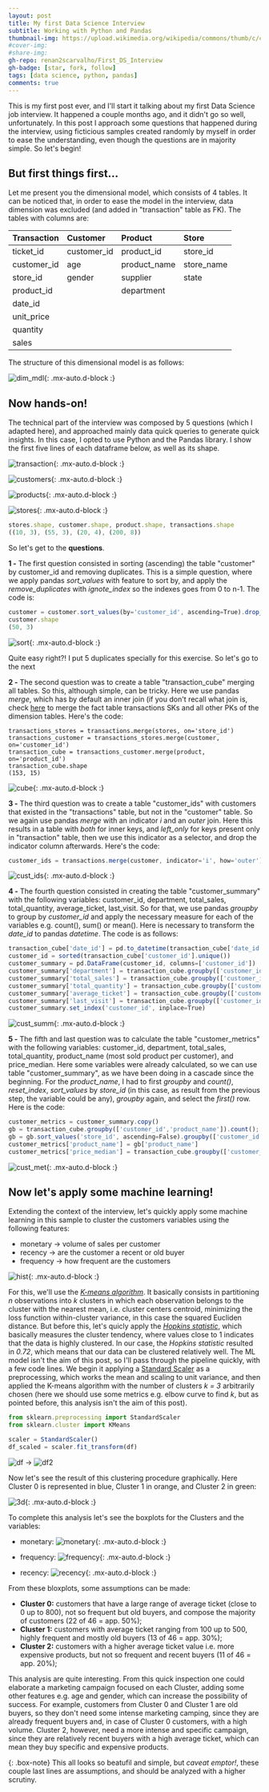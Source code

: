 ```yaml
---
layout: post
title: My first Data Science Interview
subtitle: Working with Python and Pandas
thumbnail-img: https://upload.wikimedia.org/wikipedia/commons/thumb/c/c3/Python-logo-notext.svg/1024px-Python-logo-notext.svg.png
#cover-img: 
#share-img: 
gh-repo: renan2scarvalho/First_DS_Interview
gh-badge: [star, fork, follow]
tags: [data science, python, pandas]
comments: true
---
```


This is my first post ever, and I'll start it talking about my first Data Science job interview. It happened a couple months ago, and it didn't go 
so well, unfortunately. In this post I approach some questions that happened during the interview, using ficticious samples created randomly by 
myself in order to ease the understanding, even though the questions are in majority simple.
So let's begin!

## But first things first...

Let me present you the dimensional model, which consists of 4 tables. It can be noticed that, in order to ease the model in the interview,
data dimension was excluded (and added in "transaction" table as FK). The tables with columns are:

| Transaction | Customer | Product | Store |
|:----|:----|:----|:----|
| ticket_id | customer_id | product_id | store_id |
| customer_id | age | product_name | store_name |
| store_id | gender | supplier | state |
| product_id | | department | |
| date_id |  | | |
| unit_price | | | |
| quantity | | | |
| sales | | | |

The structure of this dimensional model is as follows:

![dim_mdl](https://user-images.githubusercontent.com/63553829/90960048-4c433180-e475-11ea-84be-13c8b324e448.png){: .mx-auto.d-block :}

## Now hands-on!

The technical part of the interview was composed by 5 questions (which I adapted here), and approached mainly data quick queries to generate quick insights. In this case, I opted to use Python and the Pandas library. I show the first five lines of each dataframe below, as well as its shape.

![transaction](https://user-images.githubusercontent.com/63553829/90934480-c0c79300-e3d7-11ea-8fc7-6376dea5d61c.png){: .mx-auto.d-block :}

![customers](https://user-images.githubusercontent.com/63553829/90934543-db017100-e3d7-11ea-858e-c1070f05e5bd.png){: .mx-auto.d-block :}

![products](https://user-images.githubusercontent.com/63553829/90934556-e18fe880-e3d7-11ea-97d7-15e259dd102e.png){: .mx-auto.d-block :}

![stores](https://user-images.githubusercontent.com/63553829/90934597-f0769b00-e3d7-11ea-9c50-21d1e23130b6.png){: .mx-auto.d-block :}

```javascript
stores.shape, customer.shape, product.shape, transactions.shape
((10, 3), (55, 3), (20, 4), (200, 8))
```

So let's get to the **questions**.

**1 -** The first question consisted in sorting (ascending) the table "customer" by customer_id and removing duplicates. This is a simple question, where we apply pandas *sort_values* with feature to sort by, and apply the *remove_duplicates* with *ignote_index* so the indexes goes from 0 to n-1. The code is:

```javascript
customer = customer.sort_values(by='customer_id', ascending=True).drop_duplicates(ignore_index=True)
customer.shape
(50, 3)
```

![sort](https://user-images.githubusercontent.com/63553829/90934963-9aeebe00-e3d8-11ea-90fe-1c6da8e3ddbb.png){: .mx-auto.d-block :}

Quite easy right?! I put 5 duplicates specially for this exercise. So let's go to the next


**2 -** The second question was to create a table "transaction_cube" merging all tables. So this, although simple, can be tricky. Here we use pandas *merge*, which has by default an inner join (if you don't recall what join is, check [here](https://pandas.pydata.org/pandas-docs/stable/user_guide/merging.html) to merge the fact table transactions
SKs and all other PKs of the dimension tables. Here's the code:

```javasc
transactions_stores = transactions.merge(stores, on='store_id') 
transactions_customer = transactions_stores.merge(customer, on='customer_id') 
transaction_cube = transactions_customer.merge(product, on='product_id')
transaction_cube.shape
(153, 15)
```

![cube](https://user-images.githubusercontent.com/63553829/90935672-1dc44880-e3da-11ea-8af9-a5c304f9ac8f.png){: .mx-auto.d-block :}


**3 -** The third question was to create a table "customer_ids" with customers that existed in the "transactions" table, but not in the "customer" table. So we again use pandas *merge* with an indicator *i* and an *outer* join. Here this results in a table with *both* for inner keys, and *left_only* for keys present only in "transaction" table, then we use this indicator as a selector, and drop the indicator column afterwards. Here's the code:

```javascript
customer_ids = transactions.merge(customer, indicator='i', how='outer').query('i == "left_only"').drop('i',axis=1)
```

![cust_ids](https://user-images.githubusercontent.com/63553829/90936928-aa700600-e3dc-11ea-8a4d-c14ebbe10a97.png){: .mx-auto.d-block :}


**4 -** The fourth question consisted in creating the table "customer_summary" with the following variables: customer_id, department, total_sales, total_quantity, average_ticket, last_visit. So for that, we use pandas *groupby* to group by *customer_id* and apply the necessary measure for each of the variables e.g. count(), sum() or mean(). Here is necessary to transform the *date_id* to pandas *datetime*. The code is as follows:

```javascript
transaction_cube['date_id'] = pd.to_datetime(transaction_cube['date_id']) # date_id as datetime
customer_id = sorted(transaction_cube['customer_id'].unique())
customer_summary = pd.DataFrame(customer_id, columns=['customer_id'])
customer_summary['department'] = transaction_cube.groupby(['customer_id'])['department'].count().to_list()
customer_summary['total_sales'] = transaction_cube.groupby(['customer_id'])['sales'].sum().to_list()
customer_summary['total_quantity'] = transaction_cube.groupby(['customer_id'])['quantity'].sum().to_list()
customer_summary['average_ticket'] = transaction_cube.groupby(['customer_id'])['sales'].mean().to_list()
customer_summary['last_visit'] = transaction_cube.groupby(['customer_id'])['date_id'].max().to_list()
customer_summary.set_index('customer_id', inplace=True)
```

![cust_summ](https://user-images.githubusercontent.com/63553829/90937527-5154a200-e3dd-11ea-8b3c-dddbb734cc80.png){: .mx-auto.d-block :}


**5 -** The fifth and last question was to calculate the table "customer_metrics" with the following variables: customer_id, department, total_sales, total_quantity, product_name (most sold product per customer), and price_median. Here some variables were already calculated, so we can use table "customer_summary", as we have been doing in a cascade since the beginning. For the *product_name*, I had to first *groupby* and *count()*, *reset_index*, *sort_values* by *store_id* (in this case, as result from the previous step, the variable could be any), *groupby* again, and select the *first()* row. Here is the code:

```javascript
customer_metrics = customer_summary.copy()
gb = transaction_cube.groupby(['customer_id','product_name']).count(); gb.reset_index(inplace=True)
gb = gb.sort_values('store_id', ascending=False).groupby(['customer_id']).first()
customer_metrics['product_name'] = gb['product_name']
customer_metrics['price_median'] = transaction_cube.groupby(['customer_id'])['unit_price'].median()
```

![cust_met](https://user-images.githubusercontent.com/63553829/90938008-71d12c00-e3de-11ea-87da-0969817b99ab.png){: .mx-auto.d-block :}


## Now let's apply some machine learning!

Extending the context of the interview, let's quickly apply some machine learning in this sample to cluster the customers variables using the following features:

- monetary -> volume of sales per customer
- recency -> are the customer a recent or old buyer
- frequency -> how frequent are the customers

![hist](https://user-images.githubusercontent.com/63553829/90985027-694c3300-e54f-11ea-910f-7ce2f73f393d.png){: .mx-auto.d-block :}

For this, we'll use the *[K-means algorithm](https://en.wikipedia.org/wiki/K-means_clustering)*. It basically consists in partitioning *n* observations into *k* clusters in which each observation belongs to the cluster with the nearest mean, i.e. cluster centers centroid, minimizing the loss function within-cluster variance, in this case the squared Eucliden distance. But before this, let's quicly apply the *[Hopkins statistic](https://en.wikipedia.org/wiki/Hopkins_statistic)*, which basically measures the cluster tendency, where values close to 1 indicates that the data is highly clustered. In our case, the *Hopkins statistic* resulted in *0.72*, which means that our data can be clustered relatively well.
The ML model isn't the aim of this post, so I'll pass through the pipeline quickly, with a few code lines. We begin it applying a [Standard Scaler](https://scikit-learn.org/stable/modules/generated/sklearn.preprocessing.StandardScaler.html) as a preprocessing, which works the mean and scaling to unit variance, and then applied the K-means algorithm with the number of clusters *k = 3* arbitrarily chosen (here we should use some metrics e.g. elbow curve to find *k*, but as pointed before, this analysis isn't the aim of this post).

```javascript
from sklearn.preprocessing import StandardScaler
from sklearn.cluster import KMeans

scaler = StandardScaler()
df_scaled = scaler.fit_transform(df)
```

![df](https://user-images.githubusercontent.com/63553829/90984086-44ed5800-e549-11ea-86ab-e86b60ced6cd.png) -> ![df2](https://user-images.githubusercontent.com/63553829/90984101-5898be80-e549-11ea-819c-76b20869f627.png)

Now let's see the result of this clustering procedure graphically. Here Cluster 0 is represented in blue, Cluster 1 in orange, and Cluster 2 in green:

![3d](https://user-images.githubusercontent.com/63553829/90984237-1ae86580-e54a-11ea-97b1-27cc0beec18e.png){: .mx-auto.d-block :}

To complete this analysis let's see the boxplots for the Clusters and the variables:
- monetary:
![monetary](https://user-images.githubusercontent.com/63553829/90984304-6a2e9600-e54a-11ea-9704-9dfe2c6d98b0.png){: .mx-auto.d-block :}

- frequency:
![frequency](https://user-images.githubusercontent.com/63553829/90984317-803c5680-e54a-11ea-9274-7e300c9a84f7.png){: .mx-auto.d-block :}

- recency:
![recency](https://user-images.githubusercontent.com/63553829/90984330-92b69000-e54a-11ea-9a71-935d92d7b6ae.png){: .mx-auto.d-block :}


From these bloxplots, some assumptions can be made:

- **Cluster 0:** customers that have a large range of average ticket (close to 0 up to 800), not so frequent but old buyers, and compose the majority of customers (22 of 46 = app. 50%);
- **Cluster 1:** customers with average ticket ranging from 100 up to 500, highly frequent and mostly old buyers (13 of 46 = app. 30%);
- **Cluster 2:** customers with a higher average ticket value i.e. more expensive products, but not so frequent and recent buyers (11 of 46 = app. 20%);

This analysis are quite interesting. From this quick inspection one could elaborate a marketing campaign focused on each Cluster, adding some other features e.g. age and gender, which can increase the possibility of success. For example, customers from Cluster 0 and Cluster 1 are old buyers, so they don't need some intense marketing camping, since they are already frequent buyers and, in case of Cluster 0 customers, with a high volume. Cluster 2, however, need a more intense and specific campaign, since they are relatively recent buyers with a high average ticket, which can mean they buy specific and expensive products. 

{: .box-note}
This all looks so beatufil and simple, but *caveat emptor!*, these couple last lines are assumptions, and should be analyzed with a higher scrutiny.
